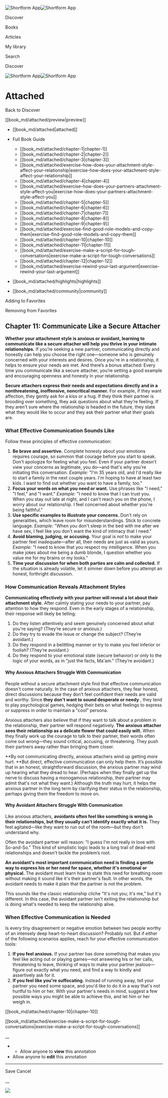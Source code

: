 ![Shortform App](/img/logo.36a2399e.svg)![Shortform App](/img/logo-dark.70c1b072.svg)

Discover

Books

Articles

My library

Search

Discover

![Shortform App](/img/logo.36a2399e.svg)![Shortform App](/img/logo-dark.70c1b072.svg)

# Attached

Back to Discover

[[book_md/attached/preview|preview]]

  * [[book_md/attached|attached]]
  * Full Book Guide

    * [[book_md/attached/chapter-1|chapter-1]]
    * [[book_md/attached/chapter-2|chapter-2]]
    * [[book_md/attached/chapter-3|chapter-3]]
    * [[book_md/attached/exercise-how-does-your-attachment-style-affect-your-relationship|exercise-how-does-your-attachment-style-affect-your-relationship]]
    * [[book_md/attached/chapter-4|chapter-4]]
    * [[book_md/attached/exercise-how-does-your-partners-attachment-style-affect-you|exercise-how-does-your-partners-attachment-style-affect-you]]
    * [[book_md/attached/chapter-5|chapter-5]]
    * [[book_md/attached/chapter-6|chapter-6]]
    * [[book_md/attached/chapter-7|chapter-7]]
    * [[book_md/attached/chapter-8|chapter-8]]
    * [[book_md/attached/chapter-9|chapter-9]]
    * [[book_md/attached/exercise-find-good-role-models-and-copy-them|exercise-find-good-role-models-and-copy-them]]
    * [[book_md/attached/chapter-10|chapter-10]]
    * [[book_md/attached/chapter-11|chapter-11]]
    * [[book_md/attached/exercise-make-a-script-for-tough-conversations|exercise-make-a-script-for-tough-conversations]]
    * [[book_md/attached/chapter-12|chapter-12]]
    * [[book_md/attached/exercise-rewind-your-last-argument|exercise-rewind-your-last-argument]]
  * [[book_md/attached/highlights|highlights]]
  * [[book_md/attached/community|community]]



Adding to Favorites 

Removing from Favorites 

## Chapter 11: Communicate Like a Secure Attacher

**Whether your attachment style is anxious or avoidant, learning to communicate like a secure attacher will help you thrive in your intimate relationships.** If you’re seeking a new partner, communicating directly and honestly can help you choose the right one—someone who is genuinely concerned with your interests and desires. Once you're in a relationship, it helps to ensure your needs are met. And there’s a bonus attached: Every time you communicate like a secure attacher, you’re setting a good example and encouraging openness and honesty in your relationship.

**Secure attachers express their needs and expectations directly and in a nonthreatening, inoffensive, noncritical manner.** For example, if they want affection, they gently ask for a kiss or a hug. If they think their partner is brooding over something, they ask questions about what they’re feeling. If they aren't sure where the relationship is headed in the future, they state what they would like to occur and they ask their partner what their goals are.

### What Effective Communication Sounds Like

Follow these principles of effective communication:

  1. **Be brave and assertive.** Complete honesty about your emotions requires courage, so summon that courage before you start to speak. Don't apologize for feeling what you feel. Even if your partner doesn't view your concerns as legitimate, you do—and that's why you're initiating this conversation. _Example:_ "I'm 35 years old, and I'd really like to start a family in the next couple years. I'm hoping to have at least two kids. I want to find out whether you want to have a family, too." 
  2. **Focus your words on what you need or want.** Use phrases like "I need," "I feel," and "I want." _Example:_ "I need to know that I can trust you. When you stay out late at night, and I can't reach you on the phone, I worry about our relationship. I feel concerned about whether you're being faithful." 
  3. **Use specific examples to illustrate your concerns.** Don't rely on generalities, which leave room for misunderstandings. Stick to concrete language. _Example:_ "When you don't sleep in the bed with me after we have sex, I feel like you don't want the kind of intimacy that I need." 
  4. **Avoid blaming, judging, or accusing.** Your goal is _not_ to make your partner feel inadequate—after all, their needs are just as valid as yours. _Example:_ "I need to know that you respect my intelligence. When you make jokes about me being a dumb blonde, I question whether you value me for my brains or my looks."
  5. **Time your discussion for when both parties are calm and collected.** If the situation is already volatile, let it simmer down before you attempt an honest, forthright discussion. 



### How Communication Reveals Attachment Styles

**Communicating effectively with your partner will reveal a lot about their attachment style.** After calmly stating your needs to your partner, pay attention to how they respond. Even in the early stages of a relationship, their response will likely be telling:

  1. Do they listen attentively and seem genuinely concerned about what you're saying? (They’re secure or anxious.)
  2. Do they try to evade the issue or change the subject? (They’re avoidant.)
  3. Do they respond in a belittling manner or try to make you feel inferior or foolish? (They’re avoidant.)
  4. Do they respond to your emotional state (secure behavior) or only to the logic of your words, as in "just the facts, Ma'am." (They’re avoidant.)



#### Why Anxious Attachers Struggle With Communication

People without a secure attachment style find that effective communication doesn't come naturally. In the case of anxious attachers, they fear honest, direct discussions because they don’t feel confident their needs are valid and worthy. Since **they don't want to sound desperate or needy** , they tend to play psychological games, hedging their bets on what feelings to express or suppress in order to maintain a "cool" persona.

Anxious attachers also believe that if they want to talk about a problem in the relationship, their partner will respond negatively. **The anxious attacher sees their relationship as a delicate flower that could easily wilt.** When they finally work up the courage to talk to their partner, their words often come out wrong—they sound critical, accusing, or threatening. They push their partners away rather than bringing them closer.

**By not communicating directly, anxious attachers wind up getting _more_ hurt. **But direct, effective communication can only help them. It’s possible that in an honest, straightforward discussion, the anxious partner may wind up hearing what they dread to hear. (Perhaps when they finally get up the nerve to discuss having a monogamous relationship, their partner may admit that's not what they want.) Although the truth may hurt, it helps the anxious partner in the long term by clarifying their status in the relationship, perhaps giving them the freedom to move on.

#### Why Avoidant Attachers Struggle With Communication

Like anxious attachers, **avoidants often feel like something is wrong in their relationships, but they usually can’t identify exactly what it is.** They feel agitated—like they want to run out of the room—but they don't understand why.

Often the avoidant partner will reason: "I guess I'm not really in love with So-and-So." This kind of simplistic logic leads to a long trail of dead-end relationships and doesn't tackle the problem’s root.

**An avoidant's most important communication need is finding a gentle way to express his or her need for space, whether it's emotional or physical.** The avoidant must learn how to state this need for breathing room without making it sound like it's their partner's fault. In other words, the avoidant needs to make it plain that the partner is not the problem.

This sounds like the classic relationship cliche "It's not you; it's me," but it's different. In this case, the avoidant partner isn't exiting the relationship but is doing what's needed to keep the relationship alive.

### When Effective Communication is Needed

Is every tiny disagreement or negative emotion between two people worthy of an intensely deep heart-to-heart discussion? Probably not. But if either of the following scenarios applies, reach for your effective communication tools:

  1. **If you feel anxious.** If your partner has done something that makes you feel like acting out or playing games—not answering his or her calls, threatening to leave, thinking of ways to make your partner jealous—figure out exactly what you need, and find a way to kindly and assertively ask for it. 
  2. **If you feel like you're suffocating.** Instead of running away, tell your partner you need some space, and you'd like to do it in a way that's not hurtful to him or her. With your partner's needs in mind, suggest a few possible ways you might be able to achieve this, and let him or her weigh in. 



[[book_md/attached/chapter-10|chapter-10]]

[[book_md/attached/exercise-make-a-script-for-tough-conversations|exercise-make-a-script-for-tough-conversations]]

__

  *   * Allow anyone to **view** this annotation
  * Allow anyone to **edit** this annotation



* * *

Save Cancel

__




![](https://bat.bing.com/action/0?ti=56018282&Ver=2&mid=fe2bad5b-81a5-4b16-8956-b5f50d4c2ac5&sid=201ffde0635411ee902411d77b750559&vid=20202bf0635411ee9ac03f2e618b0b9f&vids=0&msclkid=N&pi=0&lg=en-US&sw=800&sh=600&sc=24&nwd=1&tl=Shortform%20%7C%20Attached&p=https%3A%2F%2Fwww.shortform.com%2Fapp%2Fbook%2Fattached%2Fchapter-11&r=&lt=472&evt=pageLoad&sv=1&rn=562913)
